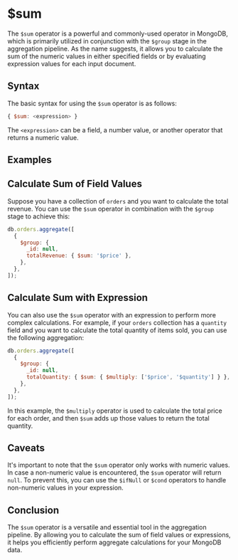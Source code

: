 # $sum

The `$sum` operator is a powerful and commonly-used operator in MongoDB, which is primarily utilized in conjunction with the `$group` stage in the aggregation pipeline. As the name suggests, it allows you to calculate the sum of the numeric values in either specified fields or by evaluating expression values for each input document.

## Syntax

The basic syntax for using the `$sum` operator is as follows:

```javascript
{ $sum: <expression> }
```

The `<expression>` can be a field, a number value, or another operator that returns a numeric value.

## Examples

## Calculate Sum of Field Values

Suppose you have a collection of `orders` and you want to calculate the total revenue. You can use the `$sum` operator in combination with the `$group` stage to achieve this:

```javascript
db.orders.aggregate([
  {
    $group: {
      _id: null,
      totalRevenue: { $sum: '$price' },
    },
  },
]);
```

## Calculate Sum with Expression

You can also use the `$sum` operator with an expression to perform more complex calculations. For example, if your `orders` collection has a `quantity` field and you want to calculate the total quantity of items sold, you can use the following aggregation:

```javascript
db.orders.aggregate([
  {
    $group: {
      _id: null,
      totalQuantity: { $sum: { $multiply: ['$price', '$quantity'] } },
    },
  },
]);
```

In this example, the `$multiply` operator is used to calculate the total price for each order, and then `$sum` adds up those values to return the total quantity.

## Caveats

It's important to note that the `$sum` operator only works with numeric values. In case a non-numeric value is encountered, the `$sum` operator will return `null`. To prevent this, you can use the `$ifNull` or `$cond` operators to handle non-numeric values in your expression.

## Conclusion

The `$sum` operator is a versatile and essential tool in the aggregation pipeline. By allowing you to calculate the sum of field values or expressions, it helps you efficiently perform aggregate calculations for your MongoDB data.
